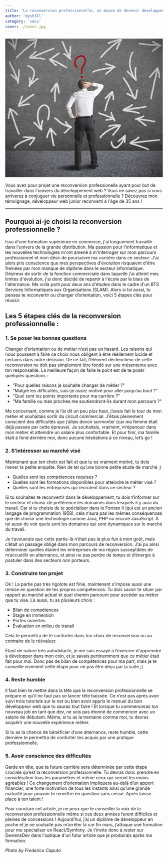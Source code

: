 ```yaml
---
title: 'La reconversion professionnelle, un moyen de devenir développeur(se) web.'
author: 'mysh3ll'
category: 'vécu'
cover: ./cover.jpg
---
```


![Photo d'illustration](./cover.jpg)

Vous avez pour projet une reconversion professionelle ayant pour but de travailler dans l'univers du développement web ?
Vous ne savez pas si vous arriverez à conjuguer vie personnelle et professionnelle ?
Découvrez mon témoignage, développeur web junior reconverti à l'âge de 35 ans !

---

## Pourquoi ai-je choisi la reconversion professionnelle ?

Issu d'une formation supérieure en commerce, j'ai longuement travaillé dans l'univers de la grande distribution.
Ma passion pour l'informatique et les nouvelles technologies m'ont amené à m'interroger sur mon parcours professionnel et mon désir de poursuivre ma carrière dans ce secteur.
J'ai alors pris conscience que mes perspectives d'évolution risquaient d'être freinées par mon manque de diplôme dans le secteur informatique.
Désireux de sortir de la fonction commerciale dans laquelle j'ai atteint mes limites d'évolution, j'ai donc décidé de repartir à l'école par le biais de l'alternance.
Me voilà parti pour deux ans d'études dans le cadre d'un BTS Services Informatiques aux Organisations (SLAM).
Alors si toi aussi, tu penses te reconvertir ou changer d’orientation, voici 5 étapes clés pour réussir.

## Les 5 étapes clés de la reconversion professionnelle :

### 1. Se poser les bonnes questions

Changer d’orientation ou de métier n’est pas un hasard. Les raisons qui nous poussent à faire ce choix nous obligent à être réellement lucide et certains dans notre décision. De ce fait, l’élément déclencheur de cette reconversion ne doit pas simplement être fondé sur une mésentente avec ton responsable. La meilleure façon de faire le point est de te poser quelques questions :

- "Pour quelles raisons je souhaite changer de métier ?"
- "Malgré les difficultés, suis-je assez motivé pour aller jusqu’au bout ?"
- "Quel sont les points importants pour ma carrière ?"
- "Ma famille ou mes proches me soutiendront-ils durant mon parcours ?"

Me concernant, comme je l’ai dit un peu plus haut, j’avais fait le tour de mon métier et souhaitais sortir du circuit commercial. J’étais pleinement conscient des difficultés que j’allais devoir surmonter (car ma femme était déjà passée par cette épreuve). Je souhaitais, vraiment, m’épanouir dans mon métier et atteindre un salaire plus confortable. Et pour finir, ma famille était à fond derrière moi, donc aucune hésitations à ce niveau, let’s go !

### 2. S’intéresser au marché visé

Maintenant que ton choix est fait et que tu es vraiment motivé, tu dois mener ta petite enquête. Rien de tel qu’une bonne petite étude de marché ;)

- Quelles sont les compétences requises ?
- Quelles sont les formations disponibles pour atteindre le métier visé ?
- Quelles sont les entreprises qui recrutent dans ce secteur ?

Si tu souhaites te reconvertir dans le développement, tu dois t’informer sur le secteur et choisir de préférence les domaines dans lesquels il y aura du travail. Car si tu choisis de te spécialiser dans le Fortran II (qui est un ancien langage de programmation 1958), cela n’aura pas les mêmes conséquences que de choisir une technologie comme Java, PHP ou encore JavaScript. À toi aussi de voir quels sont les domaines qui sont dynamiques sur le marché du travail.

Je t’avouerais que cette partie-là n’était pas la plus fun à mon goût, mais c’était un passage obligé dans mon parcours de reconversion. J’ai pu ainsi déterminer quelles étaient les entreprises de ma région susceptibles de m’accueillir en alternance, et ainsi ne pas perdre de temps et d’énergie à postuler dans des secteurs non porteurs.

### 3. Construire ton projet

Ok ! La partie pas très rigolote est finie, maintenant s’impose aussi une remise en question de tes propres compétences. Tu dois savoir te situer par rapport au marché actuel et quel chemin parcourir pour accéder au métier que tu vise. Là aussi, tu as plusieurs choix :

- Bilan de compétences
- Stage en immersion
- Portes ouvertes
- Évaluation en milieu de travail

Cela te permettra de te conforter dans ton choix de reconversion ou au contraire de le réévaluer.

Étant de nature très autodidacte, je me suis essayé à l’exercice d'apprendre à développer dans mon coin, et je savais pertinemment que ce métier était fait pour moi. Donc pas de bilan de compétences pour ma part, mais je te conseille vivement cette étape pour ne pas être déçu par la suite ;)

### 4. Reste humble

Il faut bien te mettre dans la tête que la reconversion professionnelle se prépare et qu’il ne faut pas se lancer tête baissée. Ce n’est pas après avoir suivi trois tutoriels sur le net ou bien avoir appris le manuel du bon développeur web que tu sauras tout faire ! Et lorsque tu commenceras ton nouveau job en tant que dev, ne sois pas étonné de commencer avec un salaire de débutant. Même, si tu as la trentaine comme moi, tu devras acquérir une nouvelle expérience métier.

Si tu as la chance de bénéficier d’une alternance, reste humble, cette dernière te permettra de conforter tes acquis par une pratique professionnelle.

### 5. Avoir conscience des difficultés

Garde en tête, que ta future carrière sera déterminée par cette étape cruciale qu’est la reconversion professionnelle. Tu devras donc prendre en considération tous les paramètres et même ceux qui seront les moins agréables ! Ce changement d’orientation impliquera au-delà d’un apport financier, une forte motivation de tous les instants ainsi qu’une grande maturité pour pouvoir te remettre en question sans cesse. Après laisse place à ton talent !

Pour conclure cet article, je ne peux que te conseiller la voix de la reconversion professionnelle même si ces deux années furent difficiles et pleines de concessions ! Aujourd’hui, j’ai un diplôme de développeur en poche et je ne souhaite pas m’arrêter là car fin mars, j’attaque une formation pour me spécialiser en React/Symfony. Je t’invite donc à rester sur DeviensDev dans l'optique d'un futur article que je produirais après ma formation.

_Photo by Frederico Caputo_
